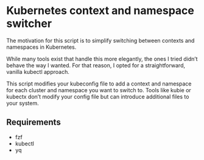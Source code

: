 # Kubernetes context and namespace switcher

The motivation for this script is to simplify switching between contexts and namespaces in Kubernetes.

While many tools exist that handle this more elegantly, the ones I tried didn’t behave the way I wanted. For that reason, I opted for a straightforward, vanilla kubectl approach.

This script modifies your kubeconfig file to add a context and namespace for each cluster and namespace you want to switch to. Tools like kubie or kubectx don’t modify your config file but can introduce additional files to your system.

## Requirements

- fzf
- kubectl
- yq
